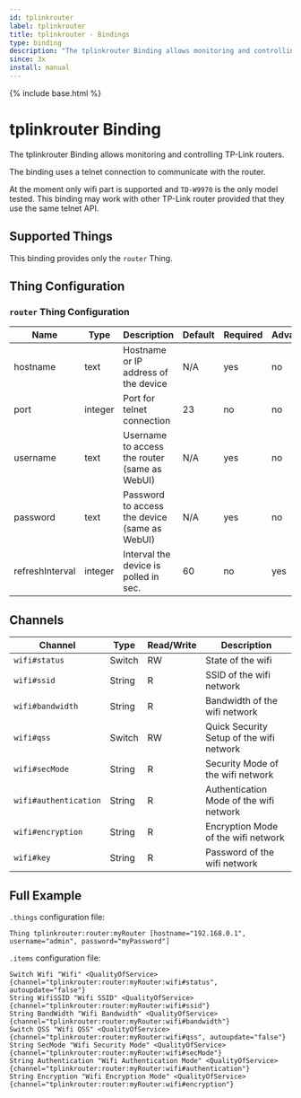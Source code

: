 ```yaml
---
id: tplinkrouter
label: tplinkrouter
title: tplinkrouter - Bindings
type: binding
description: "The tplinkrouter Binding allows monitoring and controlling TP-Link routers."
since: 3x
install: manual
---
```


<!-- Attention authors: Do not edit directly. Please add your changes to the appropriate source repository -->

{% include base.html %}

# tplinkrouter Binding

The tplinkrouter Binding allows monitoring and controlling TP-Link routers.

The binding uses a telnet connection to communicate with the router.

At the moment only wifi part is supported and `TD-W9970` is the only model tested.
This binding may work with other TP-Link router provided that they use the same telnet API.

## Supported Things

This binding provides only the `router` Thing.

## Thing Configuration

### `router` Thing Configuration

| Name            | Type    | Description                                   | Default | Required | Advanced |
|-----------------|---------|-----------------------------------------------|---------|----------|----------|
| hostname        | text    | Hostname or IP address of the device          | N/A     | yes      | no       |
| port            | integer | Port for telnet connection                    | 23      | no       | no       |
| username        | text    | Username to access the router (same as WebUI) | N/A     | yes      | no       |
| password        | text    | Password to access the device (same as WebUI) | N/A     | yes      | no       |
| refreshInterval | integer | Interval the device is polled in sec.         | 60      | no       | yes      |

## Channels

| Channel               | Type   | Read/Write | Description                              |
|-----------------------|--------|------------|------------------------------------------|
| `wifi#status`         | Switch | RW         | State of the wifi                        |
| `wifi#ssid`           | String | R          | SSID of the wifi network                 |
| `wifi#bandwidth`      | String | R          | Bandwidth of the wifi network            |
| `wifi#qss`            | Switch | RW         | Quick Security Setup of the wifi network |
| `wifi#secMode`        | String | R          | Security Mode of the wifi network        |
| `wifi#authentication` | String | R          | Authentication Mode of the wifi network  |
| `wifi#encryption`     | String | R          | Encryption Mode of the wifi network      |
| `wifi#key`            | String | R          | Password of the wifi network             |

## Full Example

`.things` configuration file:

```
Thing tplinkrouter:router:myRouter [hostname="192.168.0.1", username="admin", password="myPassword"]
```

`.items` configuration file:

```
Switch Wifi "Wifi" <QualityOfService> {channel="tplinkrouter:router:myRouter:wifi#status", autoupdate="false"}
String WifiSSID "Wifi SSID" <QualityOfService> {channel="tplinkrouter:router:myRouter:wifi#ssid"}
String BandWidth "Wifi Bandwidth" <QualityOfService> {channel="tplinkrouter:router:myRouter:wifi#bandwidth"}
Switch QSS "Wifi QSS" <QualityOfService> {channel="tplinkrouter:router:myRouter:wifi#qss", autoupdate="false"}
String SecMode "Wifi Security Mode" <QualityOfService> {channel="tplinkrouter:router:myRouter:wifi#secMode"}
String Authentication "Wifi Authentication Mode" <QualityOfService> {channel="tplinkrouter:router:myRouter:wifi#authentication"}
String Encryption "Wifi Encryption Mode" <QualityOfService> {channel="tplinkrouter:router:myRouter:wifi#encryption"}
```
